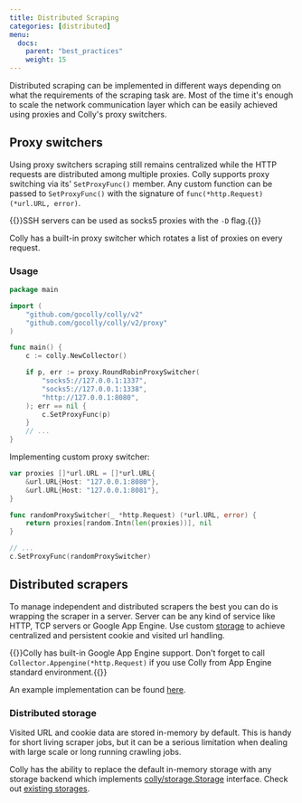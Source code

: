 ```yaml
---
title: Distributed Scraping
categories: [distributed]
menu:
  docs:
    parent: "best_practices"
    weight: 15
---
```


Distributed scraping can be implemented in different ways depending on what the requirements of the scraping task are. Most of the time it's enough to scale the network communication layer which can be easily achieved using proxies and Colly's proxy switchers.

## Proxy switchers

Using proxy switchers scraping still remains centralized while the HTTP requests are distributed among multiple proxies. Colly supports proxy switching via its' `SetProxyFunc()` member. Any custom function can be passed to `SetProxyFunc()` with the signature of `func(*http.Request) (*url.URL, error)`.

{{<tip>}}SSH servers can be used as socks5 proxies with the <code>-D</code> flag.{{</tip>}}

Colly has a built-in proxy switcher which rotates a list of proxies on every request.

### Usage

```go
package main

import (
	"github.com/gocolly/colly/v2"
	"github.com/gocolly/colly/v2/proxy"
)

func main() {
	c := colly.NewCollector()

	if p, err := proxy.RoundRobinProxySwitcher(
		"socks5://127.0.0.1:1337",
		"socks5://127.0.0.1:1338",
		"http://127.0.0.1:8080",
	); err == nil {
		c.SetProxyFunc(p)
	}
	// ...
}
```

Implementing custom proxy switcher:

```go
var proxies []*url.URL = []*url.URL{
	&url.URL{Host: "127.0.0.1:8080"},
	&url.URL{Host: "127.0.0.1:8081"},
}

func randomProxySwitcher(_ *http.Request) (*url.URL, error) {
	return proxies[random.Intn(len(proxies))], nil
}

// ...
c.SetProxyFunc(randomProxySwitcher)
```


## Distributed scrapers

To manage independent and distributed scrapers the best you can do is wrapping the scraper in a server. Server can be any kind of service like HTTP, TCP servers or Google App Engine. Use custom [storage](/docs/best_practices/storage) to achieve centralized and persistent cookie and visited url handling.

{{<tip>}}Colly has built-in Google App Engine support. Don't forget to call <code>Collector.Appengine(*http.Request)</code> if you use Colly from App Engine standard environment.{{</tip>}}

An example implementation can be found [here](/docs/examples/scraper_server).

### Distributed storage

Visited URL and cookie data are stored in-memory by default. This is handy for short living scraper jobs, but it can be a serious limitation when dealing with large scale or long running crawling jobs.

Colly has the ability to replace the default in-memory storage with any storage backend which implements [colly/storage.Storage](https://godoc.org/github.com/gocolly/colly/storage#Storage) interface. Check out [existing storages](/docs/best_practices/storage).
